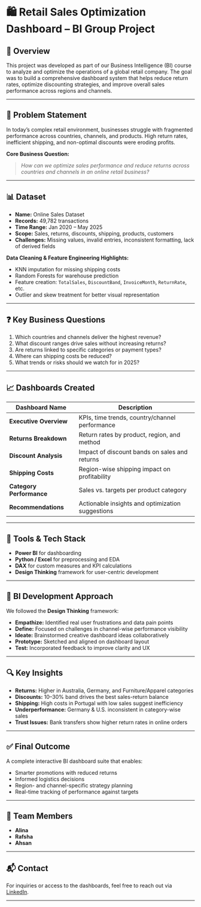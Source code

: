 # 🛍️ Retail Sales Optimization Dashboard – BI Group Project

## 📌 Overview

This project was developed as part of our Business Intelligence (BI) course to analyze and optimize the operations of a global retail company. The goal was to build a comprehensive dashboard system that helps reduce return rates, optimize discounting strategies, and improve overall sales performance across regions and channels.

---

## 🧠 Problem Statement

In today’s complex retail environment, businesses struggle with fragmented performance across countries, channels, and products. High return rates, inefficient shipping, and non-optimal discounts were eroding profits.

**Core Business Question:**  
> *How can we optimize sales performance and reduce returns across countries and channels in an online retail business?*

---

## 📊 Dataset

- **Name:** Online Sales Dataset  
- **Records:** 49,782 transactions  
- **Time Range:** Jan 2020 – May 2025  
- **Scope:** Sales, returns, discounts, shipping, products, customers  
- **Challenges:** Missing values, invalid entries, inconsistent formatting, lack of derived fields

**Data Cleaning & Feature Engineering Highlights:**
- KNN imputation for missing shipping costs  
- Random Forests for warehouse prediction  
- Feature creation: `TotalSales`, `DiscountBand`, `InvoiceMonth`, `ReturnRate`, etc.  
- Outlier and skew treatment for better visual representation

---

## ❓ Key Business Questions

1. Which countries and channels deliver the highest revenue?
2. What discount ranges drive sales without increasing returns?
3. Are returns linked to specific categories or payment types?
4. Where can shipping costs be reduced?
5. What trends or risks should we watch for in 2025?

---

## 📈 Dashboards Created

| Dashboard Name         | Description |
|------------------------|-------------|
| **Executive Overview** | KPIs, time trends, country/channel performance |
| **Returns Breakdown**  | Return rates by product, region, and method |
| **Discount Analysis**  | Impact of discount bands on sales and returns |
| **Shipping Costs**     | Region-wise shipping impact on profitability |
| **Category Performance** | Sales vs. targets per product category |
| **Recommendations**    | Actionable insights and optimization suggestions |

---

## 💼 Tools & Tech Stack

- **Power BI** for dashboarding  
- **Python / Excel** for preprocessing and EDA  
- **DAX** for custom measures and KPI calculations  
- **Design Thinking** framework for user-centric development  

---

## 🧪 BI Development Approach

We followed the **Design Thinking** framework:

- **Empathize:** Identified real user frustrations and data pain points  
- **Define:** Focused on challenges in channel-wise performance visibility  
- **Ideate:** Brainstormed creative dashboard ideas collaboratively  
- **Prototype:** Sketched and aligned on dashboard layout  
- **Test:** Incorporated feedback to improve clarity and UX  

---

## 🔍 Key Insights

- **Returns:** Higher in Australia, Germany, and Furniture/Apparel categories  
- **Discounts:** 10–30% band drives the best sales-return balance  
- **Shipping:** High costs in Portugal with low sales suggest inefficiency  
- **Underperformance:** Germany & U.S. inconsistent in category-wise sales  
- **Trust Issues:** Bank transfers show higher return rates in online orders  

---

## ✅ Final Outcome

A complete interactive BI dashboard suite that enables:
- Smarter promotions with reduced returns  
- Informed logistics decisions  
- Region- and channel-specific strategy planning  
- Real-time tracking of performance against targets  

---

## 👥 Team Members

- **Alina**
- **Rafsha**
- **Ahsan**

---

## 📬 Contact

For inquiries or access to the dashboards, feel free to reach out via [LinkedIn](https://pk.linkedin.com/in/rafsharahim).

---

